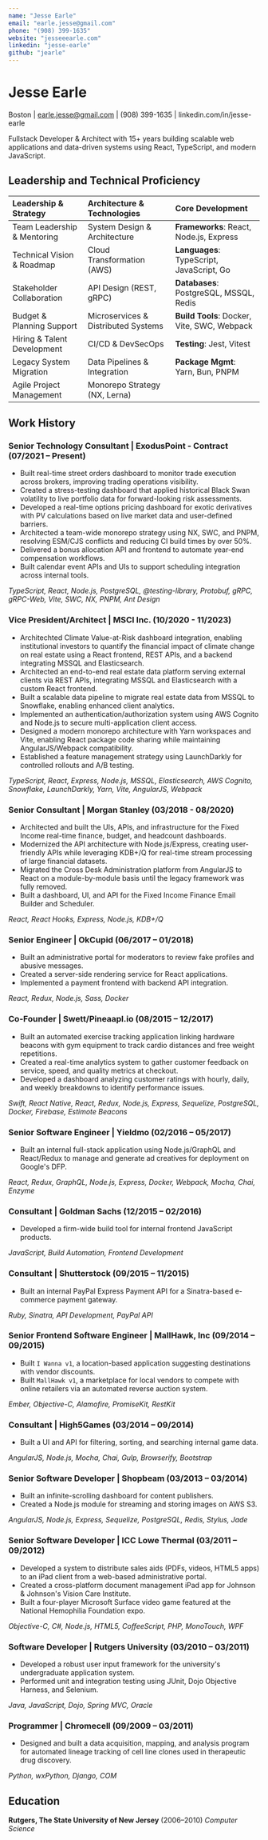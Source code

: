 ```yaml
---
name: "Jesse Earle"
email: "earle.jesse@gmail.com"
phone: "(908) 399-1635"
website: "jesseeearle.com"
linkedin: "jesse-earle"
github: "jearle"
---
```


# Jesse Earle

Boston | earle.jesse@gmail.com | (908) 399-1635 | linkedin.com/in/jesse-earle

Fullstack Developer & Architect with 15+ years building scalable web applications and data-driven systems using React, TypeScript, and modern JavaScript.

## Leadership and Technical Proficiency

| **Leadership & Strategy**   | **Architecture & Technologies**     | **Core Development**                        |
| :-------------------------- | :---------------------------------- | :------------------------------------------ |
| Team Leadership & Mentoring | System Design & Architecture        | **Frameworks**: React, Node.js, Express     |
| Technical Vision & Roadmap  | Cloud Transformation (AWS)          | **Languages**: TypeScript, JavaScript, Go   |
| Stakeholder Collaboration   | API Design (REST, gRPC)             | **Databases**: PostgreSQL, MSSQL, Redis     |
| Budget & Planning Support   | Microservices & Distributed Systems | **Build Tools**: Docker, Vite, SWC, Webpack |
| Hiring & Talent Development | CI/CD & DevSecOps                   | **Testing**: Jest, Vitest                   |
| Legacy System Migration     | Data Pipelines & Integration        | **Package Mgmt**: Yarn, Bun, PNPM           |
| Agile Project Management    | Monorepo Strategy (NX, Lerna)       |                                             |

## Work History

### Senior Technology Consultant | ExodusPoint - Contract (07/2021 – Present)

- Built real-time street orders dashboard to monitor trade execution across brokers, improving trading operations visibility.
- Created a stress-testing dashboard that applied historical Black Swan volatility to live portfolio data for forward-looking risk assessments.
- Developed a real-time options pricing dashboard for exotic derivatives with PV calculations based on live market data and user-defined barriers.
- Architected a team-wide monorepo strategy using NX, SWC, and PNPM, resolving ESM/CJS conflicts and reducing CI build times by over 50%.
- Delivered a bonus allocation API and frontend to automate year-end compensation workflows.
- Built calendar event APIs and UIs to support scheduling integration across internal tools.

_TypeScript, React, Node.js, PostgreSQL, @testing-library, Protobuf, gRPC, gRPC-Web, Vite, SWC, NX, PNPM, Ant Design_

### Vice President/Architect | MSCI Inc. (10/2020 - 11/2023)

- Architechted Climate Value-at-Risk dashboard integration, enabling institutional investors to quantify the financial impact of climate change on real estate using a React frontend, REST APIs, and a backend integrating MSSQL and Elasticsearch.
- Architected an end-to-end real estate data platform serving external clients via REST APIs, integrating MSSQL and Elasticsearch with a custom React frontend.
- Built a scalable data pipeline to migrate real estate data from MSSQL to Snowflake, enabling enhanced client analytics.
- Implemented an authentication/authorization system using AWS Cognito and Node.js to secure multi-application client access.
- Designed a modern monorepo architecture with Yarn workspaces and Vite, enabling React package code sharing while maintaining AngularJS/Webpack compatibility.
- Established a feature management strategy using LaunchDarkly for controlled rollouts and A/B testing.

_TypeScript, React, Express, Node.js, MSSQL, Elasticsearch, AWS Cognito, Snowflake, LaunchDarkly, Yarn, Vite, AngularJS, Webpack_

### Senior Consultant | Morgan Stanley (03/2018 - 08/2020)

- Architected and built the UIs, APIs, and infrastructure for the Fixed Income real-time finance, budget, and headcount dashboards.
- Modernized the API architecture with Node.js/Express, creating user-friendly APIs while leveraging KDB+/Q for real-time stream processing of large financial datasets.
- Migrated the Cross Desk Administration platform from AngularJS to React on a module-by-module basis until the legacy framework was fully removed.
- Built a dashboard, UI, and API for the Fixed Income Finance Email Builder and Scheduler.

_React, React Hooks, Express, Node.js, KDB+/Q_

### Senior Engineer | OkCupid (06/2017 – 01/2018)

- Built an administrative portal for moderators to review fake profiles and abusive messages.
- Created a server-side rendering service for React applications.
- Implemented a payment frontend with backend API integration.

_React, Redux, Node.js, Sass, Docker_

### Co-Founder | Swett/Pineaapl.io (08/2015 – 12/2017)

- Built an automated exercise tracking application linking hardware beacons with gym equipment to track cardio distances and free weight repetitions.
- Created a real-time analytics system to gather customer feedback on service, speed, and quality metrics at checkout.
- Developed a dashboard analyzing customer ratings with hourly, daily, and weekly breakdowns to identify performance issues.

_Swift, React Native, React, Redux, Node.js, Express, Sequelize, PostgreSQL, Docker, Firebase, Estimote Beacons_

### Senior Software Engineer | Yieldmo (02/2016 – 05/2017)

- Built an internal full-stack application using Node.js/GraphQL and React/Redux to manage and generate ad creatives for deployment on Google's DFP.

_React, Redux, GraphQL, Node.js, Express, Docker, Webpack, Mocha, Chai, Enzyme_

### Consultant | Goldman Sachs (12/2015 – 02/2016)

- Developed a firm-wide build tool for internal frontend JavaScript products.

_JavaScript, Build Automation, Frontend Development_

### Consultant | Shutterstock (09/2015 – 11/2015)

- Built an internal PayPal Express Payment API for a Sinatra-based e-commerce payment gateway.

_Ruby, Sinatra, API Development, PayPal API_

### Senior Frontend Software Engineer | MallHawk, Inc (09/2014 – 09/2015)

- Built `I Wanna v1`, a location-based application suggesting destinations with vendor discounts.
- Built `MallHawk v1`, a marketplace for local vendors to compete with online retailers via an automated reverse auction system.

_Ember, Objective-C, Alamofire, PromiseKit, RestKit_

### Consultant | High5Games (03/2014 – 09/2014)

- Built a UI and API for filtering, sorting, and searching internal game data.

_AngularJS, Node.js, Mocha, Chai, Gulp, Browserify, Bootstrap_

### Senior Software Developer | Shopbeam (03/2013 – 03/2014)

- Built an infinite-scrolling dashboard for content publishers.
- Created a Node.js module for streaming and storing images on AWS S3.

_AngularJS, Node.js, Express, Sequelize, PostgreSQL, Redis, Stylus, Jade_

### Senior Software Developer | ICC Lowe Thermal (03/2011 – 09/2012)

- Developed a system to distribute sales aids (PDFs, videos, HTML5 apps) to an iPad client from a web-based administrative portal.
- Created a cross-platform document management iPad app for Johnson & Johnson's Vision Care Institute.
- Built a four-player Microsoft Surface video game featured at the National Hemophilia Foundation expo.

_Objective-C, C#, Node.js, HTML5, CoffeeScript, PHP, MonoTouch, WPF_

### Software Developer | Rutgers University (03/2010 – 03/2011)

- Developed a robust user input framework for the university's undergraduate application system.
- Performed unit and integration testing using JUnit, Dojo Objective Harness, and Selenium.

_Java, JavaScript, Dojo, Spring MVC, Oracle_

### Programmer | Chromecell (09/2009 – 03/2011)

- Designed and built a data acquisition, mapping, and analysis program for automated lineage tracking of cell line clones used in therapeutic drug discovery.

_Python, wxPython, Django, COM_

## Education

**Rutgers, The State University of New Jersey** (2006–2010)
_Computer Science_
